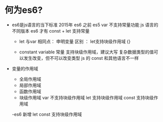 # 何为es6?

- es6是js语言的当下标准
  2015年 es6
  之前 es5 var 不支持常量功能
  js 语言的不同版本
  es6 才有 const + let 支持常量


  - let 与var
  相同点： 申明变量
  区别 ： let支持块级作用域 {}

  - constant variable
    常量 支持块级作用域，建议大写
    复杂数据类型的值可以发生改变，但不可以改变类型
    js 的 const 和其他语言不一样
 - 变量的作用域
   - 全局作用域
   - 局部作用域
    - 函数作用域
    - 块级作用域
       var 不支持块级作用域
       let 支持块级作用域
       const 支持块级作用域
       
   -es6 新增 let const 支持块级作用域